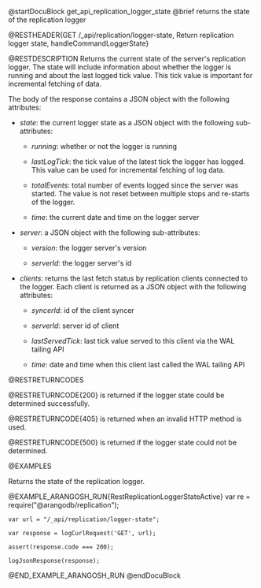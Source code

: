 
@startDocuBlock get_api_replication_logger_state
@brief returns the state of the replication logger

@RESTHEADER{GET /_api/replication/logger-state, Return replication logger state, handleCommandLoggerState}

@RESTDESCRIPTION
Returns the current state of the server's replication logger. The state will
include information about whether the logger is running and about the last
logged tick value. This tick value is important for incremental fetching of
data.

The body of the response contains a JSON object with the following
attributes:

- *state*: the current logger state as a JSON object with the following
  sub-attributes:

  - *running*: whether or not the logger is running

  - *lastLogTick*: the tick value of the latest tick the logger has logged.
    This value can be used for incremental fetching of log data.

  - *totalEvents*: total number of events logged since the server was started.
    The value is not reset between multiple stops and re-starts of the logger.

  - *time*: the current date and time on the logger server

- *server*: a JSON object with the following sub-attributes:

  - *version*: the logger server's version

  - *serverId*: the logger server's id

- *clients*: returns the last fetch status by replication clients connected to
  the logger. Each client is returned as a JSON object with the following attributes:

  - *syncerId*: id of the client syncer

  - *serverId*: server id of client

  - *lastServedTick*: last tick value served to this client via the WAL tailing API

  - *time*: date and time when this client last called the WAL tailing API

@RESTRETURNCODES

@RESTRETURNCODE{200}
is returned if the logger state could be determined successfully.

@RESTRETURNCODE{405}
is returned when an invalid HTTP method is used.

@RESTRETURNCODE{500}
is returned if the logger state could not be determined.

@EXAMPLES

Returns the state of the replication logger.

@EXAMPLE_ARANGOSH_RUN{RestReplicationLoggerStateActive}
    var re = require("@arangodb/replication");

    var url = "/_api/replication/logger-state";

    var response = logCurlRequest('GET', url);

    assert(response.code === 200);

    logJsonResponse(response);
@END_EXAMPLE_ARANGOSH_RUN
@endDocuBlock
